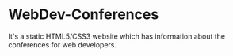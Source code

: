 # WebDev-Conferences
It's a static HTML5/CSS3 website which has information about the conferences for web developers.
